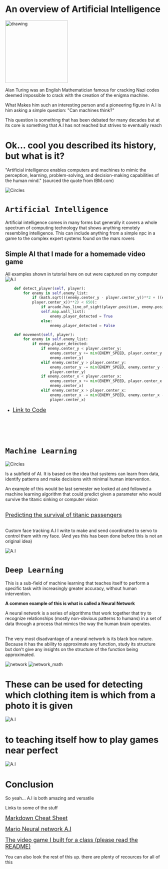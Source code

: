# An overview of Artificial Intelligence



<img src="photos/Alan-Turing.jpg" alt="drawing" width="200"/>

Alan Turing was an English Mathematician famous for cracking Nazi codes deemed impossible to crack with the creation of the enigma machine. 

What Makes him such an interesting person and a pioneering figure in A.I is him asking a simple question: "Can machines think?" 

This question is something that has been debated for many decades but at its core is something that A.I has not reached but strives to eventually reach


# Ok... cool you described its history, but what is it?
"Artificial intelligence enables computers and machines to mimic the perception, learning, problem-solving, and decision-making capabilities of the human mind." (sourced the quote from IBM.com)

![Circles](photos/IBM.webp "layered circles")
# `Artificial Intelligence`
Artificial intelligence comes in many forms but generally it covers a whole spectrum of computing technology that shows anything remotely resembling intelligence. This can include anything from a simple npc in a game to the complex expert systems found on the mars rovers
## Simple AI that I made for a homemade video game
All examples shown in tutorial here on out were captured on my computer
![A.I](photos/Game_Ai.gif "The A.I as you can see follows the player VERY simply")
```python
    def detect_player(self, player):
        for enemy in self.enemy_list:
            if (math.sqrt(((enemy.center_y - player.center_y))**2 + ((enemy.center_x - 
            player.center_x))**2) < 650): 
                if arcade.has_line_of_sight(player.position, enemy.position, 
                self.map.wall_list):
                    enemy.player_detected = True
                else: 
                    enemy.player_detected = False

    def movement(self, player):
        for enemy in self.enemy_list:
            if enemy.player_detected:
                if enemy.center_y < player.center_y:
                    enemy.center_y += min(ENEMY_SPEED, player.center_y - 
                    enemy.center_y)
                elif enemy.center_y > player.center_y:
                    enemy.center_y -= min(ENEMY_SPEED, enemy.center_y - 
                    player.center_y)
                if enemy.center_x < player.center_x:
                    enemy.center_x += min(ENEMY_SPEED, player.center_x - 
                    enemy.center_x)
                elif enemy.center_x > player.center_x:
                    enemy.center_x -= min(ENEMY_SPEED, enemy.center_x - 
                    player.center_x)
```
- [ <font size="4"> Link to Code</font>](https://github.com/DenverConger/Object-Oriented-Programing-BYUI-Dev-team-5) 
  <br/>
  <br/>
  <br/>
  <br/>
  <br/>
# `Machine Learning`
![Circles](photos/IBM.webp "layered circles")


Is a subfield of AI. It is based on the idea that systems can learn from data, identify patterns and make decisions with minimal human intervention. 

An example of this would be last semester we looked at and followed a machine learning algorithm that could predict given a parameter who would survive the titanic sinking or computer vision
  <br/>
  <br/>
  
[ <font size="4"> Predicting the survival of titanic passengers</font>](https://towardsdatascience.com/predicting-the-survival-of-titanic-passengers-30870ccc7e8)
  <br/>
  <br/>

  Custom face tracking A.I I write to make and send coordinated to servo to control them with my face. 
  (And yes this has been done before this is not an original idea)

  ![A.I](photos/Face_AI.gif "It tracks the center point of the square made")
# `Deep Learning`
This is a sub-field of machine learning that teaches itself to perform a specific task with increasingly greater accuracy, without human intervention.


**A common example of this is what is called a Neural Network**

A neural network is a series of algorithms that work together that try to recognize relationships (mostly non-obvious patterns to humans) in a set of data through a process that mimics the way the human brain operates.
  <br/>
  <br/>

The very most disadvantage of a neural network is its black box nature. Because it has the ability to approximate any function, study its structure but don't give any insights on the structure of the function being approximated.


![network](photos/neural.webp "many circles this time")
![network_math](photos/networks.jpeg "many circles this time")
 
# These can be used for detecting which clothing item is which from a photo it is given 
  ![A.I](photos/Clothes.png "It tracks the center point of the square made")


  # to teaching itself how to play games near perfect

  ![A.I](photos/Mario.gif "You can see the neural network")

# Conclusion
So yeah... A.I is both amazing and versatile


Links to some of the stuff

[ <font size="4"> Markdown Cheat Sheet</font>](https://www.markdownguide.org/cheat-sheet/)

[ <font size="4"> Mario Neural network A.I</font>](https://www.youtube.com/watch?v=qv6UVOQ0F44)

[ <font size="4"> The video game I built for a class (please read the README)</font>](https://github.com/DenverConger/Object-Oriented-Programing-BYUI-Dev-team-5)

 You can also look the rest of this up. there are plenty of recources for all of this
